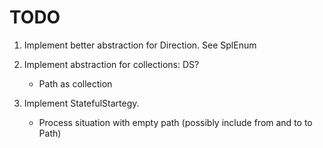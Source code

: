 # TODO

1. Implement better abstraction for Direction. See SplEnum

1. Implement abstraction for collections: DS?
    * Path as collection

1. Implement StatefulStartegy.
    * Process situation with empty path (possibly include from and to to Path)
    